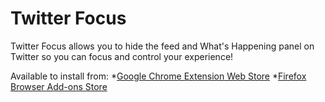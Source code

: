 # Twitter Focus

Twitter Focus allows you to hide the feed and What's Happening panel on Twitter so you can focus and control your experience!

Available to install from:
*[Google Chrome Extension Web Store](https://chrome.google.com/webstore/detail/twitter-focus/kmdpomipbibobgdgfeidajmnlecloeml?hl=en&authuser=1)
*[Firefox Browser Add-ons Store](https://addons.mozilla.org/en-US/firefox/addon/twitter-focus/)
